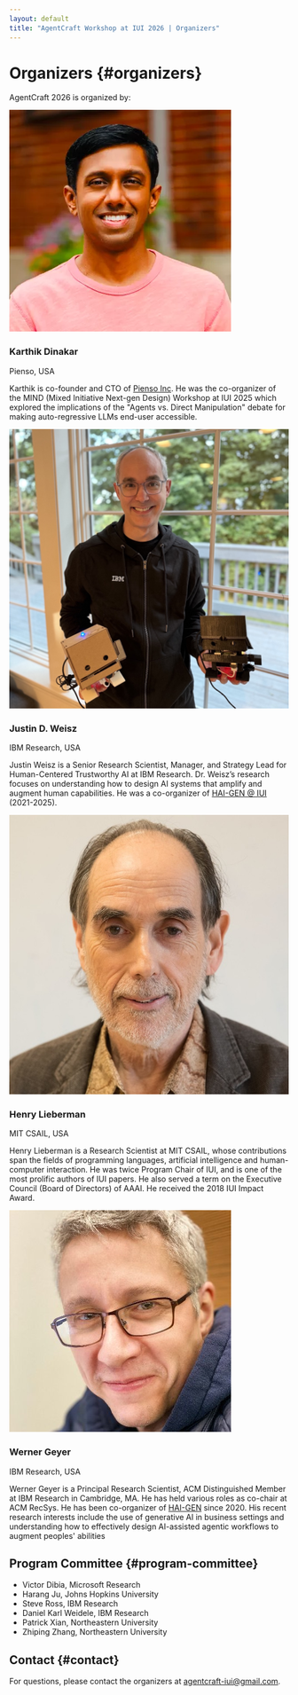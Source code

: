 ```yaml
---
layout: default
title: "AgentCraft Workshop at IUI 2026 | Organizers"
---
```


# Organizers {#organizers}

AgentCraft 2026 is organized by:

<div class="card">
    <div class="headshot">
        <div>
            <img src="assets/img/karthik.png"/>
        </div>
        <div>
            <h3>Karthik Dinakar</h3>
            <p>Pienso, USA</p>
            <p>
                <a href="https://cyber.harvard.edu/people/karthik-dinakar-0"><i class="fa-solid fa-lg fa-house"></i></a>
                <a href="https://www.linkedin.com/in/karthikdinakar/"><i class="fa-brands fa-lg fa-square-linkedin"></i></a>
            </p>
        </div>
    </div>
    <p>Karthik is co-founder and CTO of <a href="http://pienso.com">Pienso Inc</a>. He was the co-organizer of the MIND (Mixed Initiative Next-gen Design) Workshop at IUI 2025 which explored the implications of the "Agents vs. Direct Manipulation" debate for making auto-regressive LLMs end-user accessible.</p>
</div>

<div class="card">
    <div class="headshot">
        <div>
            <img src="assets/img/justin.jpg"/>
        </div>
        <div>
            <h3>Justin D. Weisz</h3>
            <p>IBM Research, USA</p>
            <p>
                <a href="https://research.ibm.com/people/justin-weisz"><i class="fa-solid fa-lg fa-house"></i></a>
                <a href="https://hci.social/@jweisz"><i class="fa-brands fa-lg fa-mastodon"></i></a>
                <a href="https://www.linkedin.com/in/jweisz3/"><i class="fa-brands fa-lg fa-square-linkedin"></i></a>
                <a href="https://medium.com/human-centered-ai"><i class="fa-solid fa-lg fa-blog"></i></a>
            </p>
        </div>
    </div>
    <p>Justin Weisz is a Senior Research Scientist, Manager, and Strategy Lead for Human-Centered Trustworthy AI at IBM Research. Dr. Weisz’s research focuses on understanding how to design AI systems that amplify and augment human capabilities. He was a co-organizer of <a href="https://hai-gen.github.io">HAI-GEN @ IUI</a> (2021-2025).</p>
</div>

<div class="card">
    <div class="headshot">
        <div>
            <img src="assets/img/henry.jpg"/>
        </div>
        <div>
            <h3>Henry Lieberman</h3>
            <p>MIT CSAIL, USA</p>
            <p>
                <a href="https://web.media.mit.edu/~lieber/"><i class="fa-solid fa-lg fa-house"></i></a>
                <a href="https://www.linkedin.com/in/henry-lieberman/"><i class="fa-brands fa-lg fa-square-linkedin"></i></a>
            </p>
        </div>
    </div>
    <p>Henry Lieberman is a Research Scientist at MIT CSAIL, whose contributions span the fields of programming languages, artificial intelligence and human-computer interaction. He was twice Program Chair of IUI, and is one of the most prolific authors of IUI papers. He also served a term on the Executive Council (Board of Directors) of AAAI. He received the 2018 IUI Impact Award.</p>
</div>

<div class="card">
    <div class="headshot">
        <div>
            <img src="assets/img/werner.jpg"/>
        </div>
        <div>
            <h3>Werner Geyer</h3>
            <p>IBM Research, USA</p>
            <p>
                <a href="https://research.ibm.com/people/werner-geyer"><i class="fa-solid fa-lg fa-house"></i></a>
                <a href="https://twitter.com/wernergeyer"><i class="fa-brands fa-lg fa-square-x-twitter"></i></a>
                <a href="https://www.linkedin.com/in/wernergeyer"><i class="fa-brands fa-lg fa-square-linkedin"></i></a>
            </p>
        </div>
    </div>
    <p>Werner Geyer is a Principal Research Scientist, ACM Distinguished Member at IBM Research in Cambridge, MA. He has held various roles as co-chair at ACM RecSys. He has been co-organizer of <a href="https://hai-gen.github.io">HAI-GEN</a> since 2020. His recent research interests include the use of generative AI in business settings and understanding how to effectively design AI-assisted agentic workflows to augment peoples' abilities</p>
</div>

## Program Committee {#program-committee}

- Victor Dibia, Microsoft Research
- Harang Ju, Johns Hopkins University
- Steve Ross, IBM Research
- Daniel Karl Weidele, IBM Research
- Patrick Xian, Northeastern University
- Zhiping Zhang, Northeastern University

## Contact {#contact}

For questions, please contact the organizers at [agentcraft-iui@gmail.com](mailto:agentcraft-iui@gmail.com).

